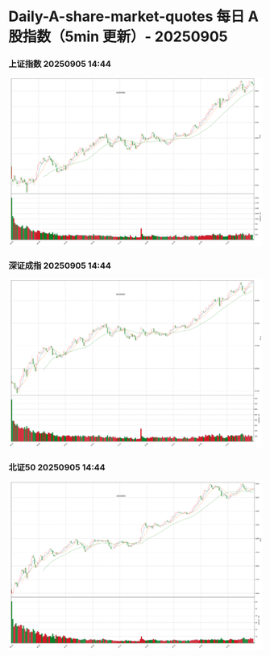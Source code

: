 
# Daily-A-share-market-quotes 每日 A 股指数（5min 更新）- 20250905

### 上证指数 20250905 14:44
![](./fig/2025/9/20250905-sh000001.png)

### 深证成指 20250905 14:44
![](./fig/2025/9/20250905-sz399001.png)

### 北证50 20250905 14:44
![](./fig/2025/9/20250905-bj899050.png)
